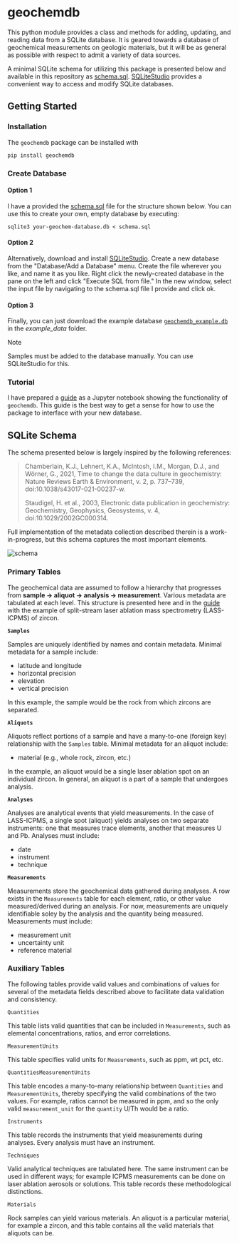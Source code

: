 # geochemdb

This python module provides a class and methods for adding, updating, and reading data from a SQLite database. It is geared towards a database of geochemical measurements on geologic materials, but it will be as general as possible with respect to admit a variety of data sources.

A minimal SQLite schema for utilizing this package is presented below and available in this repository as [schema.sql](schema.sql). [SQLiteStudio](https://sqlitestudio.pl/) provides a convenient way to access and modify SQLite databases.

## Getting Started

### Installation
The `geochemdb` package can be installed with 

`pip install geochemdb`

### Create Database

#### Option 1
I have a provided the [schema.sql](schema.sql) file for the structure shown below. You can use this to create your own, empty database by executing:

`sqlite3 your-geochem-database.db < schema.sql` 

#### Option 2
Alternatively, download and install [SQLiteStudio](https://sqlitestudio.pl/). Create a new database from the "Database/Add a Database" menu. Create the file wherever you like, and name it as you like. Right click the newly-created database in the pane on the left and click "Execute SQL from file." In the new window, select the input file by navigating to the schema.sql file I provide and click ok. 

#### Option 3
Finally, you can just download the example database [`geochemdb_example.db`](example_data/geochemdb_example.db) in the *example_data* folder.

> [!NOTE]  
> Samples must be added to the database manually. You can use SQLiteStudio for this.

### Tutorial
I have prepared a [guide](guide.ipynb) as a Jupyter notebook showing the functionality of `geochemdb`. This guide is the best way to get a sense for how to use the package to interface with your new database.

## SQLite Schema

The schema presented below is largely inspired by the following references:

> Chamberlain, K.J., Lehnert, K.A., McIntosh, I.M., Morgan, D.J., and Wörner, G., 2021, Time to change the data culture in geochemistry: Nature Reviews Earth & Environment, v. 2, p. 737–739, doi:10.1038/s43017-021-00237-w.
>
> Staudigel, H. et al., 2003, Electronic data publication in geochemistry: Geochemistry, Geophysics, Geosystems, v. 4, doi:10.1029/2002GC000314.

Full implementation of the metadata collection described therein is a work-in-progress, but this schema captures the most important elements.

![schema](images/schema.png)

### Primary Tables

The geochemical data are assumed to follow a hierarchy that progresses from
**sample → aliquot → analysis → measurement**. Various metadata are tabulated at each level. This structure is presented here and in the [guide](guide.ipynb) with the example of split-stream laser ablation mass spectrometry (LASS-ICPMS) of zircon.

**`Samples`**

Samples are uniquely identified by names and contain metadata. Minimal metadata for a
sample include:
- latitude and longitude
- horizontal precision
- elevation
- vertical precision

In this example, the sample would be the rock from which zircons are separated.  

**`Aliquots`**

Aliquots reflect portions of a sample and have a many-to-one (foreign key) relationship with the `Samples` table. Minimal metadata for an aliquot include:
- material (e.g., whole rock, zircon, etc.)

In the example, an aliquot would be a single laser ablation spot on an individual zircon. In general, an aliquot is a part of a sample that undergoes analysis.

**`Analyses`**

Analyses are analytical events that yield measurements. In the case of LASS-ICPMS, a single spot (aliquot) yields analyses on two separate instruments: one that measures trace elements, another that measures U and Pb. Analyses must include:
- date
- instrument
- technique

**`Measurements`**

Measurements store the geochemical data gathered during analyses. A row exists in the
`Measurements` table for each element, ratio, or other value measured/derived during an
analysis. For now, measurements are uniquely identifiable soley by the analysis and the
quantity being measured. Measurements must include:
- measurement unit
- uncertainty unit
- reference material

### Auxiliary Tables
The following tables provide valid values and combinations of values for several of the metadata fields described above to facilitate data validation and consistency.

`Quantities`

This table lists valid quantities that can be included in `Measurements`, such as elemental concentrations, ratios, and error correlations. 

`MeasurementUnits`

This table specifies valid units for `Measurements`, such as ppm, wt pct, etc. 

`QuantitiesMeasurementUnits`

This table encodes a many-to-many relationship between `Quantities` and
`MeasurementUnits`, thereby specifying the valid combinations of the two values. For example, ratios cannot be measured in ppm, and so the only valid `measurement_unit` for the `quantity` U/Th would be a ratio.

`Instruments`

This table records the instruments that yield measurements during analyses. Every analysis must have an instrument.

`Techniques`

Valid analytical techniques are tabulated here. The same instrument can be used in different ways; for example ICPMS measurements can be done on laser ablation aerosols or solutions. This table records these methodological distinctions.

`Materials`

Rock samples can yield various materials. An aliquot is a particular material, for example a zircon, and this table contains all the valid materials that aliquots can be.